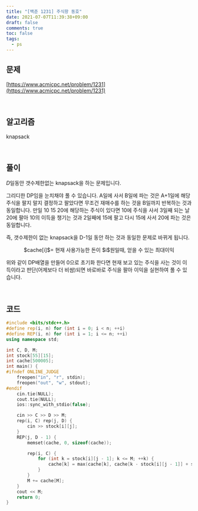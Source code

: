 ```yaml
---
title: "[백준 1231] 주식왕 동호"
date: 2021-07-07T11:39:38+09:00
draft: false
comments: true
toc: false
tags:
  - ps
---
```


## 문제

[https://www.acmicpc.net/problem/1231](https://www.acmicpc.net/problem/1231)

<br>

## 알고리즘

knapsack

<br>

## 풀이

$D$일동안 갯수제한없는 knapsack을 하는 문제입니다.

그리디한 DP임을 눈치채야 풀 수 있습니다. A일에 사서 B일에 파는 것은 A+1일에 해당 주식을 팔지 말지 결정하고 팔았다면 무조건 재매수를 하는 것을 B일까지 반복하는 것과 동일합니다. 만일 10 15 20에 해당하는 주식이 있다면 10에 주식을 사서 3일째 되는 날 20에 팔아 10의 이득을 챙기는 것과 2일째에 15에 팔고 다시 15에 사서 20에 파는 것은 동일합니다.

즉, 갯수제한이 없는 knapsack을 D-1일 동안 하는 것과 동일한 문제로 바뀌게 됩니다.

<p align=center>
	$cache[i]$=  현재 사용가능한 돈이 $i$원일때, 얻을 수 있는 최대이익
</p>

위와 같이 DP배열을 만들어 0으로 초기화 한다면 현재 보고 있는 주식을 사는 것이 이득이라고 판단(어제보다 더 비쌈)되면 바로바로 주식을 팔아 이익을 실현하여 풀 수 있습니다.

<br>

## 코드

```c++
#include <bits/stdc++.h>
#define rep(i, n) for (int i = 0; i < n; ++i)
#define REP(i, n) for (int i = 1; i <= n; ++i)
using namespace std;

int C, D, M;
int stock[55][15];
int cache[500005];
int main() {
#ifndef ONLINE_JUDGE
    freopen("in", "r", stdin);
    freopen("out", "w", stdout);
#endif
    cin.tie(NULL);
    cout.tie(NULL);
    ios::sync_with_stdio(false);

    cin >> C >> D >> M;
    rep(i, C) rep(j, D) {
        cin >> stock[i][j];
    }
    REP(j, D - 1) {
        memset(cache, 0, sizeof(cache));

        rep(i, C) {
            for (int k = stock[i][j - 1]; k <= M; ++k) {
                cache[k] = max(cache[k], cache[k - stock[i][j - 1]] + stock[i][j] - stock[i][j - 1]);
            }
        }
        M += cache[M];
    }
    cout << M;
    return 0;
}
```
